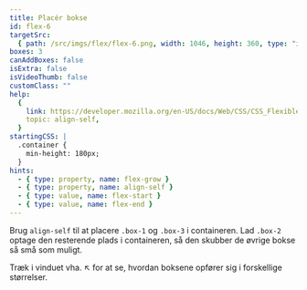 ```yaml
---
title: Placér bokse
id: flex-6
targetSrc:
  { path: /src/imgs/flex/flex-6.png, width: 1046, height: 360, type: "img" }
boxes: 3
canAddBoxes: false
isExtra: false
isVideoThumb: false
customClass: ""
help:
  {
    link: https://developer.mozilla.org/en-US/docs/Web/CSS/CSS_Flexible_Box_Layout/Aligning_Items_in_a_Flex_Container#aligning_one_item_with_align-self,
    topic: align-self,
  }
startingCSS: |
  .container {
    min-height: 180px;
  }
hints:
  - { type: property, name: flex-grow }
  - { type: property, name: align-self }
  - { type: value, name: flex-start }
  - { type: value, name: flex-end }
---
```


Brug `align-self` til at placere `.box-1` og `.box-3` i containeren. Lad `.box-2` optage den resterende plads i containeren, så den skubber de øvrige bokse så små som muligt.

Træk i vinduet vha. <span class="resize">↖</span> for at se, hvordan boksene opfører sig i forskellige størrelser.
